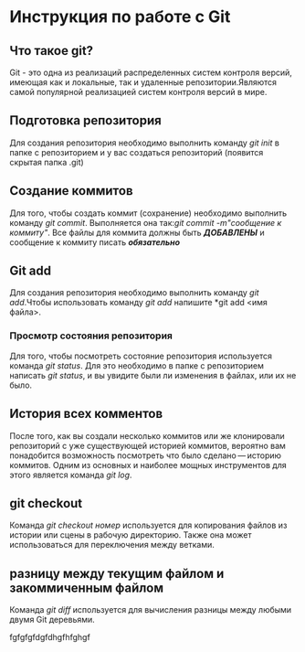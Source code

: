 # Инструкция по работе с Git

## Что такое git?
Git - это одна из реализаций распределенных систем контроля версий, имеющая как и локальные, так и удаленные репозитории.Являются самой популярной реализацией систем контроля версий в мире.
## Подготовка репозитория
Для создания репозитория необходимо выполнить команду *git init* в папке с репозиторием и у вас создаться репозиторий (появится скрытая папка .git)
## Создание коммитов
Для того, чтобы создать коммит (сохранение) необходимо выполнить команду *git commit*. Выполняется она так:*git commit -m"сообщение к коммиту"*. Все файлы для коммита должны быть ***ДОБАВЛЕНЫ*** и сообщение к коммиту писать ***обязательно***
## Git add
Для создания репозитория необходимо выполнить команду *git add*.Чтобы использовать команду *git add* напишите *git add <имя файла>.
### Просмотр состояния репозитория
Для того, чтобы посмотреть состояние репозитория используется команда *git status*. Для это необходимо в папке с репозиторием написать *git status*, и вы увидите были ли изменения в файлах, или их не было.
## История всех комментов
После того, как вы создали несколько коммитов или же клонировали репозиторий с уже существующей историей коммитов, вероятно вам понадобится возможность посмотреть что было сделано — историю коммитов. Одним из основных и наиболее мощных инструментов для этого является команда *git log*.
## git checkout
Команда *git checkout номер* используется для копирования файлов из истории или сцены в рабочую директорию. Также она может использоваться для переключения между ветками.
##  разницу между текущим файлом и закоммиченным файлом
Команда *git diff* используется для вычисления разницы между любыми двумя Git деревьями.

fgfgfgfdgfdhgfhfghgf
